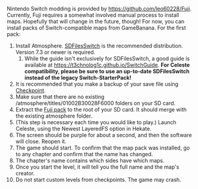 Nintendo Switch modding is provided by https://github.com/leo60228/Fuji. Currently, Fuji requires a somewhat involved manual process to install maps. Hopefully that will change in the future, though! For now, you can install packs of Switch-compatible maps from GameBanana. For the first pack:

1. Install Atmosphere. [SDFilesSwitch](https://github.com/tumGER/SDFilesSwitch) is the recommended distribution. Version 7.3 or newer is required.
    1. While the guide isn't exclusively for SDFilesSwitch, a good guide is available at https://t3chnolog1c.github.io/SwitchGuide. **For Celeste compatibility, please be sure to use an up-to-date SDFilesSwitch instead of the legacy Switch-StarterPack!**
1. It is recommended that you make a backup of your save file using [Checkpoint](https://github.com/FlagBrew/Checkpoint/releases).
1. Make sure that there are no existing /atmosphere/titles/01002B30028F6000 folders on your SD card.
1. Extract the [Fuji pack](https://gamebanana.com/maps/download/201716) to the root of your SD card. It should merge with the existing atmosphere folder.
1. (This step is necessary each time you would like to play.) Launch Celeste, using the Newest LayeredFS option in Hekate.
1. The screen should be purple for about a second, and then the software will close. Reopen it.
1. The game should start. To confirm that the map pack was installed, go to any chapter and confirm that the name has changed.
1. The chapter's name contains which sides have which maps.
1. Once you start the level, it will tell you the full name and the map's creator.
1. Do not start custom levels from checkpoints. The game may crash.